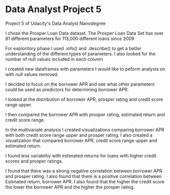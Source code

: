 # Data Analyst Project 5
Project 5 of Udacity's Data Analyst Nanodegree

I chose the Prosper Loan Data dataset. The Prosper Loan Data Set has over 81 different parameters for 113,000 different loans since 2009

For exploritory phase I used .info() and .describe() to get a better understanding of the different types of parameters. I also looked for the number of null values included in each column

I created new dataframes with parameters I would like to peform analysis on with null values removed.

I decided to focus on the borrower APR and see what other parameters could be used as predictors for determining borrower APR.

I looked at the distribution of borrower APR, prosper rating and credit score range upper.

I then compared the borrower APR with prosper rating, estimated return  and credit score range.

In the multivariate analysis I created visualizations comparing borrower APR with both credit score range upper and prosper rating. I also created a visualization that compared borrower APR, credit score range upper and estimated return.

I found less variablitiy with estimated returns for loans with higher credit scores and prosper ratings.

I found that there was a strong negative correlation between borrower APR and prosper rating. I also found that there is a positive correlation between  Estimated return, borrower APR. I also found that the higher the credit score the lower the borrower APR and the higher the prosper rating.

